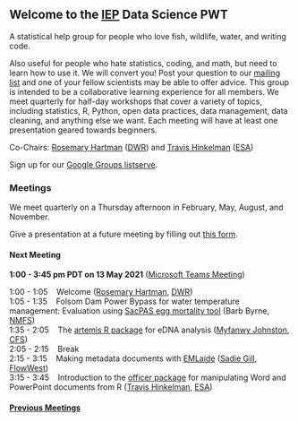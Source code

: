 ## Welcome to the [IEP](https://water.ca.gov/Programs/Environmental-Services/Interagency-Ecological-Program) Data Science PWT

A statistical help group for people who love fish, wildlife, water, and writing code.

Also useful for people who hate statistics, coding, and math, but need to learn how to use it. We will convert you! Post your question to our [mailing list](https://groups.google.com/g/bay-delta-datascience) and one of your fellow scientists may be able to offer advice. This group is intended to be a collaborative learning experience for all members. We meet quarterly for half-day workshops that cover a variety of topics, including statistics, R, Python, open data practices, data management, data cleaning, and anything else we want. Each meeting will have at least one presentation geared towards beginners.

Co-Chairs: [Rosemary Hartman](https://www.linkedin.com/in/rosemary-hartman-1b3b53bb/) ([DWR](https://water.ca.gov/)) and [Travis Hinkelman](https://www.travishinkelman.com/) ([ESA](https://esassoc.com/))

Sign up for our [Google Groups listserve](https://groups.google.com/g/bay-delta-datascience).

### Meetings

We meet quarterly on a Thursday afternoon in February, May, August, and November.

Give a presentation at a future meeting by filling out [this form](https://docs.google.com/forms/d/e/1FAIpQLSfJlYOBoqxdqHwain-XFrraKFtymYsTwxwBMKekBd0B98q5CA/viewform?usp=sf_link).

#### Next Meeting

**1:00 - 3:45 pm PDT on 13 May 2021** ([Microsoft Teams Meeting](https://teams.microsoft.com/l/meetup-join/19%3ameeting_ZTgxNmIyZjItOWZmMC00ZDQ5LTgyMTAtMTllY2Q2NzU5ODBi%40thread.v2/0?context=%7b%22Tid%22%3a%22b71d5652-4b83-4257-afcd-7fd177884564%22%2c%22Oid%22%3a%22984f44d5-4180-46ad-9b77-e367b17d9727%22%7d))

1:00 - 1:05 &nbsp;&nbsp; Welcome ([Rosemary Hartman](https://www.linkedin.com/in/rosemary-hartman-1b3b53bb/), [DWR](https://water.ca.gov/))  
1:05 - 1:35 &nbsp;&nbsp; Folsom Dam Power Bypass for water temperature management: Evaluation using [SacPAS egg mortality tool](http://www.cbr.washington.edu/sacramento/grow/index.html) (Barb Byrne, [NMFS](https://www.fisheries.noaa.gov/))  
1:35 - 2:05 &nbsp;&nbsp; The [artemis R package](https://fishsciences.github.io/artemis/) for eDNA analysis ([Myfanwy Johnston](https://myfanwy.github.io/), [CFS](https://www.fishsciences.net/))  
2:05 - 2:15 &nbsp;&nbsp; Break  
2:15 - 3:15 &nbsp;&nbsp; Making metadata documents with [EMLaide](https://cvpia-osc.github.io/EMLaide/index.html) ([Sadie Gill](https://www.linkedin.com/in/sadiegill/), [FlowWest](https://www.flowwest.com/))  
3:15 - 3:45 &nbsp;&nbsp; Introduction to the [officer package](https://davidgohel.github.io/officer/) for manipulating Word and PowerPoint documents from R ([Travis Hinkelman](https://www.travishinkelman.com/), [ESA](https://esassoc.com/))  


#### [Previous Meetings](https://interagencyecologicalprogram.github.io/DataScience/agendas)


